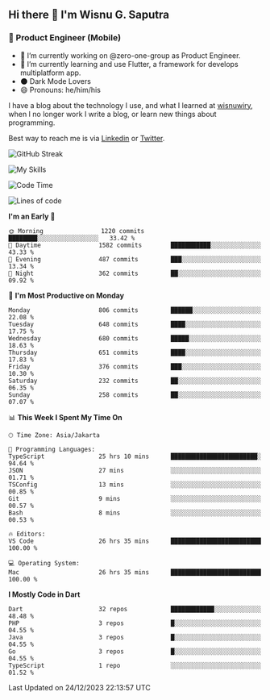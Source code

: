 ## Hi there 👋 I'm Wisnu G. Saputra

### :mobile_phone_off: Product Engineer (Mobile)

- 🔭 I’m currently working on @zero-one-group as Product Engineer.
- 🌱 I’m currently learning and use Flutter, a framework for develops multiplatform app.
- 🌑 Dark Mode Lovers
- 😄 Pronouns: he/him/his

I have a blog about the technology I use, and what I learned at [wisnuwiry](https://wisnuwiry.space/), when I no longer work I write a blog, or learn new things about programming.

Best way to reach me is via [Linkedin](https://www.linkedin.com/in/wisnu-saputra/) or [Twitter](https://twitter.com/wisnuwiry).

![GitHub Streak](https://streak-stats.demolab.com?user=wisnuwiry&theme=dark&hide_border=true)

![My Skills](https://skillicons.dev/icons?i=dart,flutter,kotlin,swift,go,js,css,neovim,git,linux&perline=5)

<!--START_SECTION:waka-->
![Code Time](http://img.shields.io/badge/Code%20Time-921%20hrs%2034%20mins-blue)

![Lines of code](https://img.shields.io/badge/From%20Hello%20World%20I%27ve%20Written-4.6%20million%20lines%20of%20code-blue)

**I'm an Early 🐤** 

```text
🌞 Morning                1220 commits        ████████░░░░░░░░░░░░░░░░░   33.42 % 
🌆 Daytime                1582 commits        ███████████░░░░░░░░░░░░░░   43.33 % 
🌃 Evening                487 commits         ███░░░░░░░░░░░░░░░░░░░░░░   13.34 % 
🌙 Night                  362 commits         ██░░░░░░░░░░░░░░░░░░░░░░░   09.92 % 
```
📅 **I'm Most Productive on Monday** 

```text
Monday                   806 commits         ██████░░░░░░░░░░░░░░░░░░░   22.08 % 
Tuesday                  648 commits         ████░░░░░░░░░░░░░░░░░░░░░   17.75 % 
Wednesday                680 commits         █████░░░░░░░░░░░░░░░░░░░░   18.63 % 
Thursday                 651 commits         ████░░░░░░░░░░░░░░░░░░░░░   17.83 % 
Friday                   376 commits         ███░░░░░░░░░░░░░░░░░░░░░░   10.30 % 
Saturday                 232 commits         ██░░░░░░░░░░░░░░░░░░░░░░░   06.35 % 
Sunday                   258 commits         ██░░░░░░░░░░░░░░░░░░░░░░░   07.07 % 
```


📊 **This Week I Spent My Time On** 

```text
🕑︎ Time Zone: Asia/Jakarta

💬 Programming Languages: 
TypeScript               25 hrs 10 mins      ████████████████████████░   94.64 % 
JSON                     27 mins             ░░░░░░░░░░░░░░░░░░░░░░░░░   01.71 % 
TSConfig                 13 mins             ░░░░░░░░░░░░░░░░░░░░░░░░░   00.85 % 
Git                      9 mins              ░░░░░░░░░░░░░░░░░░░░░░░░░   00.57 % 
Bash                     8 mins              ░░░░░░░░░░░░░░░░░░░░░░░░░   00.53 % 

🔥 Editors: 
VS Code                  26 hrs 35 mins      █████████████████████████   100.00 % 

💻 Operating System: 
Mac                      26 hrs 35 mins      █████████████████████████   100.00 % 
```

**I Mostly Code in Dart** 

```text
Dart                     32 repos            ████████████░░░░░░░░░░░░░   48.48 % 
PHP                      3 repos             █░░░░░░░░░░░░░░░░░░░░░░░░   04.55 % 
Java                     3 repos             █░░░░░░░░░░░░░░░░░░░░░░░░   04.55 % 
Go                       3 repos             █░░░░░░░░░░░░░░░░░░░░░░░░   04.55 % 
TypeScript               1 repo              ░░░░░░░░░░░░░░░░░░░░░░░░░   01.52 % 
```




 Last Updated on 24/12/2023 22:13:57 UTC
<!--END_SECTION:waka-->
